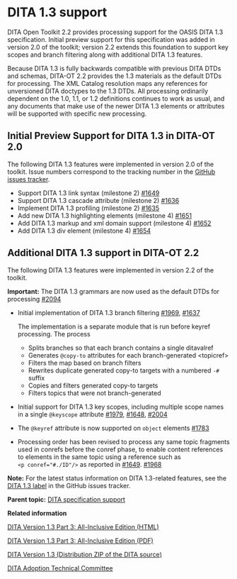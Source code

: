 # DITA 1.3 support

DITA Open Toolkit 2.2 provides processing support for the OASIS DITA 1.3 specification. Initial preview support for this specification was added in version 2.0 of the toolkit; version 2.2 extends this foundation to support key scopes and branch filtering along with additional DITA 1.3 features.

Because DITA 1.3 is fully backwards compatible with previous DITA DTDs and schemas, DITA-OT 2.2 provides the 1.3 materials as the default DTDs for processing. The XML Catalog resolution maps any references for unversioned DITA doctypes to the 1.3 DTDs. All processing ordinarily dependent on the 1.0, 1.1, or 1.2 definitions continues to work as usual, and any documents that make use of the newer DITA 1.3 elements or attributes will be supported with specific new processing.

## Initial Preview Support for DITA 1.3 in DITA-OT 2.0

The following DITA 1.3 features were implemented in version 2.0 of the toolkit. Issue numbers correspond to the tracking number in the  [GitHub issues tracker](https://github.com/dita-ot/dita-ot/issues).

-   Support DITA 1.3 link syntax \(milestone 2\) [\#1649](https://github.com/dita-ot/dita-ot/issues/1649)
-   Support DITA 1.3 cascade attribute \(milestone 2\) [\#1636](https://github.com/dita-ot/dita-ot/issues/1636)
-   Implement DITA 1.3 profiling \(milestone 2\) [\#1635](https://github.com/dita-ot/dita-ot/issues/1635)
-   Add new DITA 1.3 highlighting elements \(milestone 4\) [\#1651](https://github.com/dita-ot/dita-ot/issues/1651)
-   Add DITA 1.3 markup and xml domain support \(milestone 4\) [\#1652](https://github.com/dita-ot/dita-ot/issues/1652)
-   Add DITA 1.3 div element \(milestone 4\) [\#1654](https://github.com/dita-ot/dita-ot/issues/1654)

## Additional DITA 1.3 support in DITA-OT 2.2

The following DITA 1.3 features were implemented in version 2.2 of the toolkit.

**Important:** The DITA 1.3 grammars are now used as the default DTDs for processing [\#2094](https://github.com/dita-ot/dita-ot/issues/2094)

-   Initial implementation of DITA 1.3 branch filtering [\#1969](https://github.com/dita-ot/dita-ot/pull/1969), [\#1637](https://github.com/dita-ot/dita-ot/issues/1637) 

    The implementation is a separate module that is run before keyref processing. The process

    -   Splits branches so that each branch contains a single ditavalref
    -   Generates `@copy-to` attributes for each branch-generated <topicref\>
    -   Filters the map based on branch filters
    -   Rewrites duplicate generated copy-to targets with a numbered `-#` suffix
    -   Copies and filters generated copy-to targets
    -   Filters topics that were not branch-generated
-   Initial support for DITA 1.3 key scopes, including multiple scope names in a single `@keyscope` attribute [\#1979](https://github.com/dita-ot/dita-ot/pull/1979), [\#1648](https://github.com/dita-ot/dita-ot/issues/1648), [\#2004](https://github.com/dita-ot/dita-ot/issues/2004) 
-   The `@keyref` attribute is now supported on `object` elements [\#1783](https://github.com/dita-ot/dita-ot/issues/1783) 
-   Processing order has been revised to process any same topic fragments used in conrefs before the conref phase, to enable content references to elements in the same topic using a reference such as `<p conref="#./ID"/>` as reported in [\#1649](https://github.com/dita-ot/dita-ot/pull/1649). [\#1968](https://github.com/dita-ot/dita-ot/pull/1968) 

**Note:** For the latest status information on DITA 1.3-related features, see the [DITA 1.3 label](https://github.com/dita-ot/dita-ot/issues?q=label%3A%22DITA+1.3%22+is%3Aclosed) in the GitHub issues tracker.

**Parent topic:** [DITA specification support](../user-guide/DITA_spec-support.md)

**Related information**  


[DITA Version 1.3 Part 3: All-Inclusive Edition \(HTML\)](http://docs.oasis-open.org/dita/dita/v1.3/os/part3-all-inclusive/dita-v1.3-os-part3-all-inclusive.html)

[DITA Version 1.3 Part 3: All-Inclusive Edition \(PDF\)](http://docs.oasis-open.org/dita/dita/v1.3/os/part3-all-inclusive/dita-v1.3-os-part3-all-inclusive.pdf)

[DITA Version 1.3 \(Distribution ZIP of the DITA source\)](http://docs.oasis-open.org/dita/dita/v1.3/os/dita-v1.3-os.zip)

[DITA Adoption Technical Committee](https://www.oasis-open.org/committees/tc_home.php?wg_abbrev=dita-adoption)

